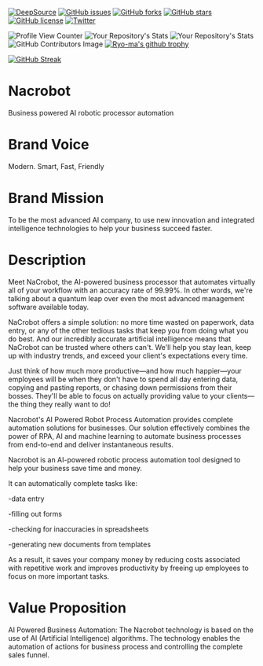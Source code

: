 [![DeepSource](https://deepsource.io/gh/KOSASIH/Nacrobot.svg/?label=active+issues&show_trend=true&token=y5rhQtvbsUpTkcumrf5K5XT9)](https://deepsource.io/gh/KOSASIH/Nacrobot/?ref=repository-badge)
[![GitHub issues](https://img.shields.io/github/issues/KOSASIH/Nacrobot)](https://github.com/KOSASIH/Nacrobot/issues)
[![GitHub forks](https://img.shields.io/github/forks/KOSASIH/Nacrobot)](https://github.com/KOSASIH/Nacrobot/network)
[![GitHub stars](https://img.shields.io/github/stars/KOSASIH/Nacrobot)](https://github.com/KOSASIH/Nacrobot/stargazers)
[![GitHub license](https://img.shields.io/github/license/KOSASIH/Nacrobot)](https://github.com/KOSASIH/Nacrobot/blob/main/LICENSE)
[![Twitter](https://img.shields.io/twitter/url?style=social&url=https%3A%2F%2Ftwitter.com%2FKosasihg88G)](https://twitter.com/intent/tweet?text=Wow:&url=https%3A%2F%2Fgithub.com%2FKOSASIH%2FNacrobot)

![Profile View Counter](https://komarev.com/ghpvc/?username=KOSASIH)
![Your Repository's Stats](https://github-readme-stats.vercel.app/api?username=KOSASIH&show_icons=true)
![Your Repository's Stats](https://github-readme-stats.vercel.app/api/top-langs/?username=KOSASIH&theme=blue-green)
![GitHub Contributors Image](https://contrib.rocks/image?repo=KOSASIH/Metazone)
[![Ryo-ma's github trophy](https://github-profile-trophy.vercel.app/?username=KOSASIH&row=1)](https://github.com/KOSASIH/github-profile-trophy)

[![GitHub Streak](http://github-readme-streak-stats.herokuapp.com?user=KOSASIH&theme=tokyonight&date_format=M%20j%5B%2C%20Y%5D)](https://git.io/streak-stats)

# Nacrobot

Business powered AI robotic processor automation

# Brand Voice

Modern. Smart, Fast, Friendly

# Brand Mission

To be the most advanced AI company, to use new innovation and integrated intelligence technologies to help your business succeed faster.

# Description

Meet NaCrobot, the AI-powered business processor that automates virtually all of your workflow with an accuracy rate of 99.99%. In other words, we're talking about a quantum leap over even the most advanced management software available today.

NaCrobot offers a simple solution: no more time wasted on paperwork, data entry, or any of the other tedious tasks that keep you from doing what you do best. And our incredibly accurate artificial intelligence means that NaCrobot can be trusted where others can't. We'll help you stay lean, keep up with industry trends, and exceed your client's expectations every time.

Just think of how much more productive—and how much happier—your employees will be when they don't have to spend all day entering data, copying and pasting reports, or chasing down permissions from their bosses. They'll be able to focus on actually providing value to your clients—the thing they really want to do!

Nacrobot's AI Powered Robot Process Automation provides complete automation solutions for businesses. Our solution effectively combines the power of RPA, AI and machine learning to automate business processes from end-to-end and deliver instantaneous results.

Nacrobot is an AI-powered robotic process automation tool designed to help your business save time and money.

It can automatically complete tasks like:

-data entry

-filling out forms

-checking for inaccuracies in spreadsheets

-generating new documents from templates

As a result, it saves your company money by reducing costs associated with repetitive work and improves productivity by freeing up employees to focus on more important tasks.

# Value Proposition

AI Powered Business Automation: The Nacrobot technology is based on the use of AI (Artificial Intelligence) algorithms. The technology enables the automation of actions for business process and controlling the complete sales funnel.
